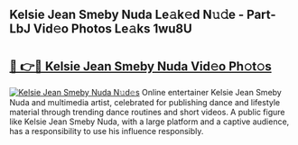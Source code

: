 ## Kelsie Jean Smeby Nuda Le𝚊k𝚎d N𝚞𝚍e - Part-LbJ Vid𝚎o Photos Le𝚊ks 1wu8U

# <h2><a href="http://fbdr3z7.evod.top/?m=Kelsie+Jean+Smeby+Nuda">🔗 👉🔴 Kelsie Jean Smeby Nuda Vid𝚎o Ph𝚘t𝚘s</a></h2>

[![Kelsie Jean Smeby Nuda N𝚞d𝚎s](https://i.imgur.com/8V9OHl7.gif)](http://fbdr3z7.evod.top/?m=Kelsie+Jean+Smeby+Nuda)
Online entertainer Kelsie Jean Smeby Nuda and multimedia artist, celebrated for publishing dance and lifestyle material through trending dance routines and short videos. A public figure like Kelsie Jean Smeby Nuda, with a large platform and a captive audience, has a responsibility to use his influence responsibly. 
